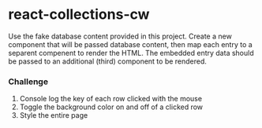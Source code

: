 # react-collections-cw

Use the fake database content provided in this project. Create a new component that will be passed database content, then map each entry to a separent compenent to render the HTML. The embedded entry data should be passed to an additional (third) component to be rendered.

### Challenge
1) Console log the key of each row clicked with the mouse
2) Toggle the background color on and off of a clicked row
3) Style the entire page
